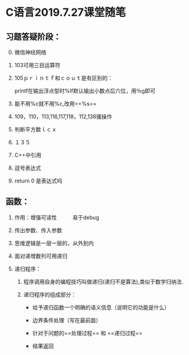 # C语言2019.7.27课堂随笔

## 习题答疑阶段：

0. 微信神经网络

1. 103可用三目运算符

2. 105ｐｒｉｎｔｆ和ｃｏｕｔ是有区别的：

   printf在输出浮点型时%lf默认输出小数点后六位，用％g即可

   

3. 能不用%c就不用%c,改用==%s==  
4. 109，110，113,116,117,118，112,138骚操作
5. 判断平方数ｌｃｘ
6. １３５

7. C++中引用

8. 逗号表达式

9. return 0 是表达式吗

   

## 函数：

1. 作用：增强可读性　　　易于debug

2. 传出参数、传入参数

3. 思维逻辑是一层一层的，从外到内

4. 面对递增数列可用递归

5. 递归程序：

   1. 程序调用自身的编程技巧叫做递归(递归不是算法),类似于数学归纳法.

   2. 递归程序的组成部分：

      + 给予递归函数一个明确的语义信息（说明它的功能是什么）

      + 边界条件处理（写在最前面）
      + 针对于问题的==处理过程== 和 ==递归过程==
      + 结果返回